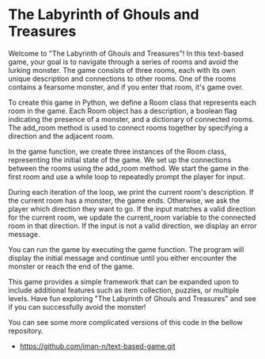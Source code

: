 # The Labyrinth of Ghouls and Treasures

Welcome to "The Labyrinth of Ghouls and Treasures"! In this text-based game, your goal is to navigate through a series of rooms and avoid the lurking monster. The game consists of three rooms, each with its own unique description and connections to other rooms. One of the rooms contains a fearsome monster, and if you enter that room, it's game over.

To create this game in Python, we define a Room class that represents each room in the game. Each Room object has a description, a boolean flag indicating the presence of a monster, and a dictionary of connected rooms. The add_room method is used to connect rooms together by specifying a direction and the adjacent room.

In the game function, we create three instances of the Room class, representing the initial state of the game. We set up the connections between the rooms using the add_room method. We start the game in the first room and use a while loop to repeatedly prompt the player for input.

During each iteration of the loop, we print the current room's description. If the current room has a monster, the game ends. Otherwise, we ask the player which direction they want to go. If the input matches a valid direction for the current room, we update the current_room variable to the connected room in that direction. If the input is not a valid direction, we display an error message.

You can run the game by executing the game function. The program will display the initial message and continue until you either encounter the monster or reach the end of the game.

This game provides a simple framework that can be expanded upon to include additional features such as item collection, puzzles, or multiple levels. Have fun exploring "The Labyrinth of Ghouls and Treasures" and see if you can successfully avoid the monster!

You can see some more complicated versions of this code in the bellow repository.

- https://github.com/iman-n/text-based-game.git
